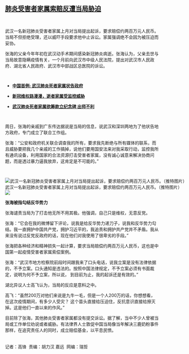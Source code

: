 <!--1594657800000-->
[肺炎受害者家属索赔反遭当局胁迫](https://www.rfa.org/mandarin/yataibaodao/huanjing/gf2-07132020102135.html)
------

<p> </p><p>武汉一名新冠肺炎受害者家属上月对当局提出起诉，要求赔偿约两百万元人民币。当局不但拒绝受理，还以威吓手段要求他中止诉讼。家属强调绝不会因为被压迫而妥协。</p><p>张海的父亲今年年初在武汉动手术期间感染新冠肺炎病逝。张海认为，父亲去世与当局故意隐瞒疫情有关，一个月前向武汉市中级人民法院，提出对武汉市人民政府、湖北省人民政府、武汉市中部战区总医院的诉讼。</p><p> </p><ul><li><b><a class="external-link" href="http://www.rfa.org/mandarin/yataibaodao/huanjing/gf1-06112020070102.html">中国首例: 武汉肺炎死者家属状告政府</a></b></li></ul><ul><li><b><a class="external-link" href="http://www.rfa.org/mandarin/yataibaodao/renquanfazhi/cc-05052020100019.html">新冠维权路漫漫，逝者家属受监控威胁</a></b></li></ul><ul><li><b><a class="external-link" href="http://www.rfa.org/mandarin/yataibaodao/huanjing/gf2-05052020083843.html">武汉肺炎死者家属欲筹款立纪念碑 出师不利</a></b></li></ul><p> </p><p>周日，张海的亲戚到广东传达据说是当局的信息，说武汉和深圳两地为了他状告地方政府，专门成立了联合工作组。</p><p>张海：“公安和政府机关联合调查我的所有，要求我先断绝与所有媒体的联系，而且威胁要把我几个亲戚的工作搞掉，说他们要用国安法来对我采取行动，监控我所有通讯设备，利用国家的合法资源打击受害者家属，没有诚心诚意来解决协商问题，而是透过暴力逼我放弃，这肯定是不可能的。”</p><p> </p><p><div class="image-inline captioned" style="width:1536px;"><div style="width:1536px;"><img alt="武汉一名新冠肺炎受害者家属上月对当局提出起诉，要求赔偿约两百万元人民币。（推特图片）" src="https://www.rfa.org/mandarin/yataibaodao/huanjing/gf2-07132020102135.html/EaNZ1yeXYAAD83h.jpg" title="武汉一名新冠肺炎受害者家属上月对当局提出起诉，要求赔偿约两百万元人民币。（推特图片）"/></div><div class="image-caption"><span style="width:1536px;">武汉一名新冠肺炎受害者家属上月对当局提出起诉，要求赔偿约两百万元人民币。（推特图片）</span><span class="copyright"> </span></div><div id="zoomattribute"><a class="single_image" href="/mandarin/yataibaodao/huanjing/gf2-07132020102135.html/EaNZ1yeXYAAD83h.jpg" title="武汉一名新冠肺炎受害者家属上月对当局提出起诉，要求赔偿约两百万元人民币。（推特图片）"><img src="/rfa_resources/graphics/icon-zoom.png"/></a></div></div></p><p><b>张海被指勾结反华势力</b></p><p>张海谴责当局为了打击他无所不用其极。他强调，自己只是维权，无意反党。</p><p>张海：“它会在我的微博留下评论，说我是给反华势力递刀子，说我和反华势力勾结。我一直拥护中国共产党，拥护习近平的，我追责和拥护共产党并不矛盾。我从来没有说过反党反政府的话，现在他们对我使用了很卑劣的手段。”</p><p>张海把各种经济和精神损失一起计算，要求当局赔偿约两百万元人民币，这也是中国第一起疫情受害者家属索偿案例。</p><p>张海：“武汉市地方检察院前段时间跟我来了口头电话，说我立案是没有法律依据的，不予立案。口头通知是违法的。按照中国法律规定，不予立案必须有书面裁定，说明为何不予立案，所以说， 到目前为止，我的起诉还是有效的。”</p><p>湖北异议人士高飞认为，当局的反应是意料之中。</p><p>高飞：“虽然200万对他们来说是九牛一毛，但是一个人200万的话，你想想看，在这次疫情期间，有多少人受灾？ 这个苗头直接给压迫住，反抗意识直接给擦灭掉。这是他们一直以来的作风。”</p><p>目前除了张海，其他肺炎受害者家属都没有提交诉讼。据了解，当中不少人曾被当局或工作单位劝说或者威胁。有法律界人士敦促中国当局像当年解决三鹿奶粉事件那样，在追究责任人的同时，成立赔偿基金，以平息民愤。<br/><br/><br/>记者：高锋  责编：胡力汉 嘉远  网编：瑞哲</p>
